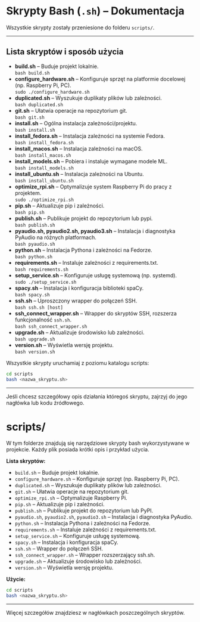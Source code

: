 # Skrypty Bash (`.sh`) – Dokumentacja

Wszystkie skrypty zostały przeniesione do folderu `scripts/`.

---

## Lista skryptów i sposób użycia

- **build.sh** – Buduje projekt lokalnie.  
  `bash build.sh`
- **configure_hardware.sh** – Konfiguruje sprzęt na platformie docelowej (np. Raspberry Pi, PC).  
  `sudo ./configure_hardware.sh`
- **duplicated.sh** – Wyszukuje duplikaty plików lub zależności.  
  `bash duplicated.sh`
- **git.sh** – Ułatwia operacje na repozytorium git.  
  `bash git.sh`
- **install.sh** – Ogólna instalacja zależności/projektu.  
  `bash install.sh`
- **install_fedora.sh** – Instalacja zależności na systemie Fedora.  
  `bash install_fedora.sh`
- **install_macos.sh** – Instalacja zależności na macOS.  
  `bash install_macos.sh`
- **install_models.sh** – Pobiera i instaluje wymagane modele ML.  
  `bash install_models.sh`
- **install_ubuntu.sh** – Instalacja zależności na Ubuntu.  
  `bash install_ubuntu.sh`
- **optimize_rpi.sh** – Optymalizuje system Raspberry Pi do pracy z projektem.  
  `sudo ./optimize_rpi.sh`
- **pip.sh** – Aktualizuje pip i zależności.  
  `bash pip.sh`
- **publish.sh** – Publikuje projekt do repozytorium lub pypi.  
  `bash publish.sh`
- **pyaudio.sh, pyaudio2.sh, pyaudio3.sh** – Instalacja i diagnostyka PyAudio na różnych platformach.  
  `bash pyaudio.sh`
- **python.sh** – Instalacja Pythona i zależności na Fedorze.  
  `bash python.sh`
- **requirements.sh** – Instaluje zależności z requirements.txt.  
  `bash requirements.sh`
- **setup_service.sh** – Konfiguruje usługę systemową (np. systemd).  
  `sudo ./setup_service.sh`
- **spacy.sh** – Instalacja i konfiguracja biblioteki spaCy.  
  `bash spacy.sh`
- **ssh.sh** – Uproszczony wrapper do połączeń SSH.  
  `bash ssh.sh [host]`
- **ssh_connect_wrapper.sh** – Wrapper do skryptów SSH, rozszerza funkcjonalność `ssh.sh`.  
  `bash ssh_connect_wrapper.sh`
- **upgrade.sh** – Aktualizuje środowisko lub zależności.  
  `bash upgrade.sh`
- **version.sh** – Wyświetla wersję projektu.  
  `bash version.sh`

Wszystkie skrypty uruchamiaj z poziomu katalogu scripts:

```bash
cd scripts
bash <nazwa_skryptu.sh>
```

---

Jeśli chcesz szczegółowy opis działania któregoś skryptu, zajrzyj do jego nagłówka lub kodu źródłowego.

# scripts/

W tym folderze znajdują się narzędziowe skrypty bash wykorzystywane w projekcie. Każdy plik posiada krótki opis i przykład użycia.

**Lista skryptów:**

- `build.sh` – Buduje projekt lokalnie.
- `configure_hardware.sh` – Konfiguruje sprzęt (np. Raspberry Pi, PC).
- `duplicated.sh` – Wyszukuje duplikaty plików lub zależności.
- `git.sh` – Ułatwia operacje na repozytorium git.
- `optimize_rpi.sh` – Optymalizuje Raspberry Pi.
- `pip.sh` – Aktualizuje pip i zależności.
- `publish.sh` – Publikuje projekt do repozytorium lub PyPI.
- `pyaudio.sh`, `pyaudio2.sh`, `pyaudio3.sh` – Instalacja i diagnostyka PyAudio.
- `python.sh` – Instalacja Pythona i zależności na Fedorze.
- `requirements.sh` – Instaluje zależności z requirements.txt.
- `setup_service.sh` – Konfiguruje usługę systemową.
- `spacy.sh` – Instalacja i konfiguracja spaCy.
- `ssh.sh` – Wrapper do połączeń SSH.
- `ssh_connect_wrapper.sh` – Wrapper rozszerzający ssh.sh.
- `upgrade.sh` – Aktualizuje środowisko lub zależności.
- `version.sh` – Wyświetla wersję projektu.

**Użycie:**

```bash
cd scripts
bash <nazwa_skryptu.sh>
```

---

Więcej szczegółów znajdziesz w nagłówkach poszczególnych skryptów.
